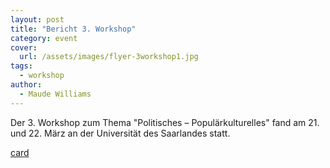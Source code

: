 ```yaml
---
layout: post
title: "Bericht 3. Workshop"
category: event
cover:
  url: /assets/images/flyer-3workshop1.jpg
tags:
  - workshop
author:
  - Maude Williams
---
```

Der 3. Workshop zum Thema "Politisches – Populärkulturelles" fand am 21. und 22. März an der Universität des Saarlandes statt.

<!-- more -->

[card](flyer-3workshop2)
